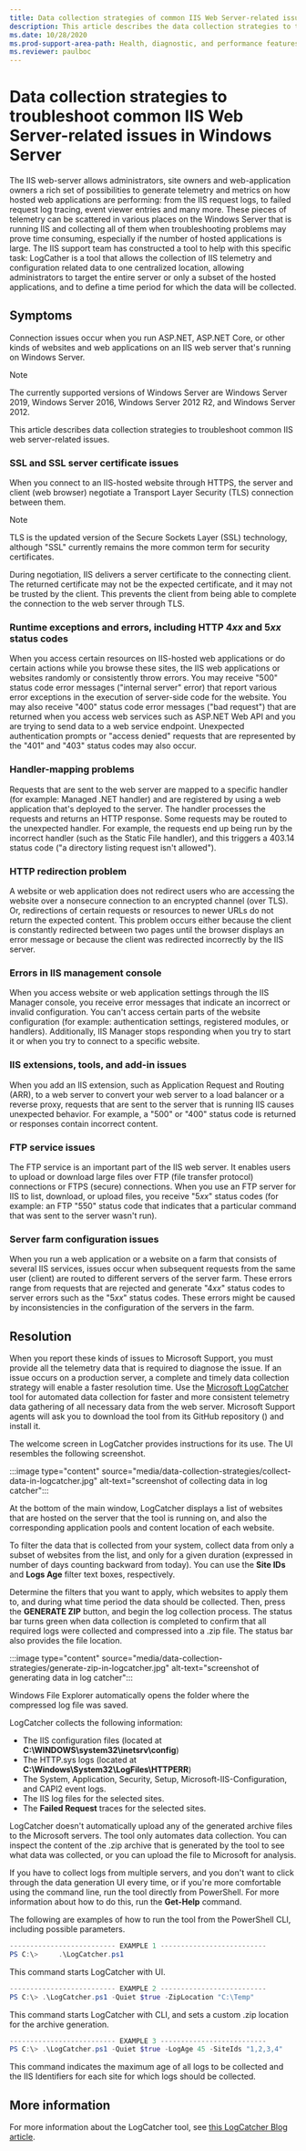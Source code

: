 ```yaml
---
title: Data collection strategies of common IIS Web Server-related issues
description: This article describes the data collection strategies to troubleshoot common IIS Web Server-related issues in Windows Server.
ms.date: 10/28/2020
ms.prod-support-area-path: Health, diagnostic, and performance features
ms.reviewer: paulboc
---
```

# Data collection strategies to troubleshoot common IIS Web Server-related issues in Windows Server
The IIS web-server allows administrators, site owners and web-application owners a rich set of possibilities to generate telemetry and metrics on how hosted web applications are performing: from the IIS request logs, to failed request log tracing, event viewer entries and many more. These pieces of telemetry can be scattered in various places on the Windows Server that is running IIS and collecting all of them when troubleshooting problems may prove time consuming, especially if the number of hosted applications is large. The IIS support team has constructed a tool to help with this specific task: LogCather is a tool that allows the collection of IIS telemetry and configuration related data to one centralized location, allowing administrators to target the entire server or only a subset of the hosted applications, and to define a time period for which the data will be collected.
## Symptoms

Connection issues occur when you run ASP.NET, ASP.NET Core, or other kinds of websites and web applications on an IIS web server that's running on Windows Server.

> [!NOTE]
> The currently supported versions of Windows Server are Windows Server 2019, Windows Server 2016, Windows Server 2012 R2, and Windows Server 2012.

This article describes data collection strategies to troubleshoot common IIS web server-related issues.

### SSL and SSL server certificate issues

When you connect to an IIS-hosted website through HTTPS, the server and client (web browser) negotiate a Transport Layer Security (TLS) connection between them.

> [!NOTE]
> TLS is the updated version of the Secure Sockets Layer (SSL) technology, although "SSL" currently remains the more common term for security certificates.

During negotiation, IIS delivers a server certificate to the connecting client. The returned certificate may not be the expected certificate, and it may not be trusted by the client. This prevents the client from being able to complete the connection to the web server through TLS.

### Runtime exceptions and errors, including HTTP 4*xx* and 5*xx* status codes

When you access certain resources on IIS-hosted web applications or do certain actions while you browse these sites, the IIS web applications or websites randomly or consistently throw errors. You may receive "500"  status code error messages ("internal server" error) that report various error exceptions in the execution of server-side code for the website. You may also receive "400" status code error messages ("bad request") that are returned when you access web services such as ASP.NET Web API and you are trying to send data to a web service endpoint. Unexpected authentication prompts or "access denied" requests that are represented by the "401" and "403" status codes may also occur.

### Handler-mapping problems

Requests that are sent to the web server are mapped to a specific handler (for example: Managed .NET handler) and are registered by using a web application that's deployed to the server. The handler processes the requests and returns an HTTP response. Some requests may be routed to the unexpected handler. For example, the requests end up being run by the incorrect handler (such as the Static File handler), and this triggers a 403.14 status code ("a directory listing request isn't allowed").

### HTTP redirection problem

A website or web application does not redirect users who are accessing the website over a nonsecure connection to an encrypted channel (over TLS). Or, redirections of certain requests or resources to newer URLs do not return the expected content. This problem occurs either because the client is constantly redirected between two pages until the browser displays an error message or because the client was redirected incorrectly by the IIS server.

### Errors in IIS management console

When you access website or web application settings through the IIS Manager console, you receive error messages that indicate an incorrect or invalid configuration. You can't access certain parts of the website configuration (for example: authentication settings, registered modules, or handlers). Additionally, IIS Manager stops responding when you try to start it or when you try to connect to a specific website.

### IIS extensions, tools, and add-in issues

When you add an IIS extension, such as Application Request and Routing (ARR), to a web server to convert your web server to a load balancer or a reverse proxy, requests that are sent to the server that is running IIS causes unexpected behavior. For example, a "500" or "400" status code is returned or responses contain incorrect content.

### FTP service issues

The FTP service is an important part of the IIS web server. It enables users to upload or download large files over FTP (file transfer protocol) connections or FTPS (secure) connections. When you use an FTP server for IIS to list, download, or upload files, you receive "5*xx*" status codes (for example: an FTP "550" status code that indicates that a particular command that was sent to the server wasn't run).

### Server farm configuration issues

When you run a web application or a website on a farm that consists of several IIS services, issues occur when subsequent requests from the same user (client) are routed to different servers of the server farm. These errors range from requests that are rejected and generate "4*xx*" status codes to server errors such as the "5*xx*" status codes. These errors might be caused by inconsistencies in the configuration of the servers in the farm.

## Resolution

When you report these kinds of issues to Microsoft Support, you must provide all the telemetry data that is required to diagnose the issue. If an issue occurs on a production server, a complete and timely data collection strategy will enable a faster resolution time. Use the [Microsoft LogCatcher](https://github.com/crnegule/LogCatcher) tool for automated data collection for faster and more consistent telemetry data gathering of all necessary data from the web server. Microsoft Support agents will ask you to download the tool from its GitHub repository () and install it.

The welcome screen in LogCatcher provides instructions for its use. The UI resembles the following screenshot.

:::image type="content" source="media/data-collection-strategies/collect-data-in-logcatcher.jpg" alt-text="screenshot of collecting data in log catcher":::

At the bottom of the main window, LogCatcher displays a list of websites that are hosted on the server that the tool is running on, and also the corresponding application pools and content location of each website.

To filter the data that is collected from your system, collect data from only a subset of websites from the list, and only for a given duration (expressed in number of days counting backward from today). You can use the **Site IDs** and **Logs Age** filter text boxes, respectively.

Determine the filters that you want to apply, which websites to apply them to, and during what time period the data should be collected. Then, press the **GENERATE ZIP** button, and begin the log collection process. The status bar turns green when data collection is completed to confirm that all required logs were collected and compressed into a .zip file. The status bar also provides the file location.

:::image type="content" source="media/data-collection-strategies/generate-zip-in-logcatcher.jpg" alt-text="screenshot of generating data in log catcher":::

Windows File Explorer automatically opens the folder where the compressed log file was saved.

LogCatcher collects the following information:

- The IIS configuration files (located at **C:\WINDOWS\system32\inetsrv\config**)
- The HTTP.sys logs (located at **C:\Windows\System32\LogFiles\HTTPERR**)
- The System, Application, Security, Setup, Microsoft-IIS-Configuration, and CAPI2 event logs.
- The IIS log files for the selected sites.
- The **Failed Request** traces for the selected sites.

LogCatcher doesn't automatically upload any of the generated archive files to the Microsoft servers. The tool only automates data collection. You can inspect the content of the .zip archive that is generated by the tool to see what data was collected, or you can upload the file to Microsoft for analysis.

If you have to collect logs from multiple servers, and you don't want to click through the data generation UI every time, or if you're more comfortable using the command line, run the tool directly from PowerShell. For more information about how to do this, run the **Get-Help** command.

The following are examples of how to run the tool from the PowerShell CLI, including possible parameters.

```powershell
-------------------------- EXAMPLE 1 --------------------------
PS C:\>     .\LogCatcher.ps1
```

This command starts LogCatcher with UI.

```powershell
-------------------------- EXAMPLE 2 --------------------------
PS C:\> .\LogCatcher.ps1 -Quiet $true -ZipLocation "C:\Temp"
```

This command starts LogCatcher with CLI, and sets a custom .zip location for the archive generation.

```powershell
-------------------------- EXAMPLE 3 --------------------------
PS C:\> .\LogCatcher.ps1 -Quiet $true -LogAge 45 -SiteIds "1,2,3,4"
```

This command indicates the maximum age of all logs to be collected and the IIS Identifiers for each site for which logs should be collected.

## More information

For more information about the LogCatcher tool, see [this LogCatcher Blog article](https://github.com/crnegule/LogCatcher/blob/master/Docs/RunFirstTime.md).
